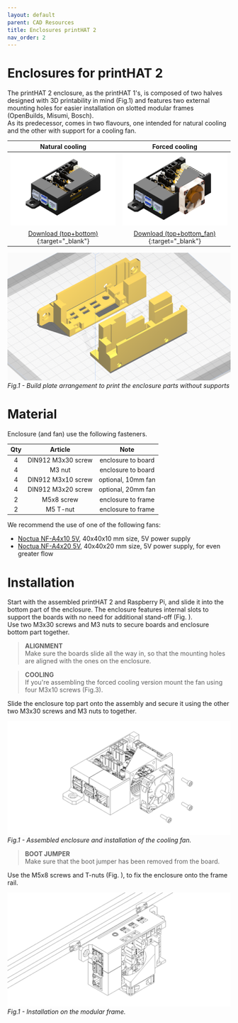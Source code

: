 ```yaml
---
layout: default
parent: CAD Resources
title: Enclosures printHAT 2
nav_order: 2
---
```


# Enclosures for printHAT 2

The printHAT 2 enclosure, as the printHAT 1's, is composed of two halves designed with 3D printability in mind (Fig.1) and features two external mounting holes for easier installation on slotted modular frames (OpenBuilds, Misumi, Bosch).  
As its predecessor, comes in two flavours, one intended for natural cooling and the other with support for a cooling fan.

| Natural cooling  | Forced cooling |
|:-------------------------:|:-------:|
|![alt](../assets/img/case_phat2_rpi3_nofan.png) | ![alt](../assets/img/case_phat2_rpi3_fan.png) |
|[Download (top+bottom)](https://github.com/wreck-lab/wrecklabOS/tree/devel/printHAT%202/cad/enclosures){:target="_blank"} | [Download (top+bottom_fan)](https://github.com/wreck-lab/wrecklabOS/tree/devel/printHAT%202/cad/enclosures){:target="_blank"} |

![buildplate](../assets/img/phat2_case_print_orientation.png)
*Fig.1 - Build plate arrangement to print the enclosure parts without supports*

# Material

Enclosure (and fan) use the following fasteners.

| Qty | Article | Note |
|:---:|:---:|:---:|
| 4 | DIN912 M3x30 screw | enclosure to board  |
| 4 | M3 nut  | enclosure to board  |
| 4 | DIN912 M3x10 screw  | optional, 10mm fan  |
| 4 | DIN912 M3x20 screw  | optional, 20mm fan  |
| 2 | M5x8 screw  | enclosure to frame |
| 2 | M5 T-nut | enclosure to frame |

We recommend the use of one of the following fans:
* [Noctua NF-A4x10 5V](https://noctua.at/en/products/fan/nf-a4x10-5v), 40x40x10 mm size, 5V power supply
* [Noctua NF-A4x20 5V](https://noctua.at/en/products/fan/nf-a4x20-5v), 40x40x20 mm size, 5V power supply, for even greater flow

# Installation
Start with the assembled printHAT 2 and Raspberry Pi, and slide it into  the bottom part of the enclosure. The enclosure features internal slots to support the boards with no need for additional stand-off (Fig. ).  
Use two M3x30 screws and M3 nuts to secure boards and enclosure bottom part together.

> **ALIGNMENT**   
Make sure the boards slide all the way in, so that the mounting holes are aligned with the ones on the enclosure.

> **COOLING**  
If you're assembling the forced cooling version mount the fan using four M3x10 screws (Fig.3).

Slide the enclosure top part onto the assembly and secure it using the other two M3x30 screws and M3 nuts to together.  

![assembly](../assets/img/case_phat2_assembly.png)
*Fig.1 - Assembled enclosure and installation of the cooling fan.*

> **BOOT JUMPER**  
Make sure that the boot jumper has been removed from the board.

Use the M5x8 screws and T-nuts (Fig. ), to fix the enclosure onto the frame rail.

![frame](../assets/img/case_phat2_frame.png)
*Fig.1 - Installation on the modular frame.*
